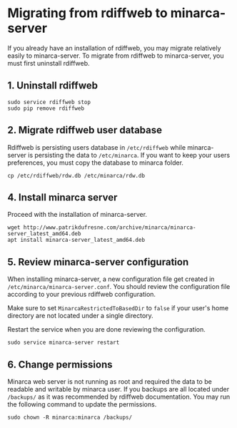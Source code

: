 # Migrating from rdiffweb to minarca-server

If you already have an installation of rdiffweb, you may migrate relatively
easily to minarca-server. To migrate from rdiffweb to minarca-server, you must
first uninstall rdiffweb.

## 1. Uninstall rdiffweb

    sudo service rdiffweb stop
    sudo pip remove rdiffweb
    
## 2. Migrate rdiffweb user database

Rdiffweb is persisting users database in `/etc/rdiffweb` while minarca-server
is persisting the data to `/etc/minarca`. If you want to keep your users
preferences, you must copy the database to minarca folder.

    cp /etc/rdiffweb/rdw.db /etc/minarca/rdw.db

## 4. Install minarca server

Proceed with the installation of minarca-server.

    wget http://www.patrikdufresne.com/archive/minarca/minarca-server_latest_amd64.deb
    apt install minarca-server_latest_amd64.deb
    
## 5. Review minarca-server configuration

When installing minarca-server, a new configuration file get created in
`/etc/minarca/minarca-server.conf`. You should review the configuration file
according to your previous rdiffweb configuration.

Make sure to set `MinarcaRestrictedToBasedDir` to `false` if your user's home
directory are not located under a single directory.

Restart the service when you are done reviewing the configuration.

    sudo service minarca-server restart

## 6. Change permissions 

Minarca web server is not running as root and required the data to be readable
and writable by minarca user. If you backups are all located under `/backups/`
as it was recommended by rdiffweb documentation. You may run the following
command to update the permissions.

    sudo chown -R minarca:minarca /backups/